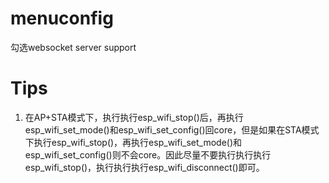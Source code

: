# menuconfig
勾选websocket server support

# Tips
1. 在AP+STA模式下，执行执行esp_wifi_stop()后，再执行esp_wifi_set_mode()和esp_wifi_set_config()回core，但是如果在STA模式下执行esp_wifi_stop()，再执行esp_wifi_set_mode()和esp_wifi_set_config()则不会core。因此尽量不要执行执行执行esp_wifi_stop()，执行执行执行esp_wifi_disconnect()即可。